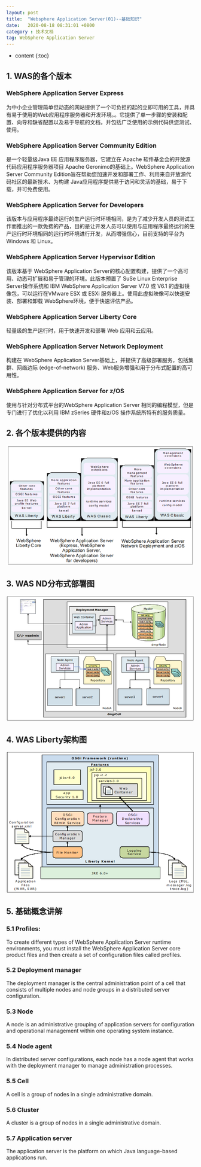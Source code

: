```yaml
---
layout: post
title:  "Websphere Application Server(01)--基础知识"
date:   2020-08-18 08:31:01 +0800
category : 技术文档
tag: WebSphere Application Server
---
```


* content
{:toc}

## 1. WAS的各个版本

### WebSphere Application Server Express
为中小企业管理简单但动态的网站提供了一个可负担的起的立即可用的工具，并具有易于使用的Web应用程序服务器和开发环境。。它提供了单一步骤的安装和配置、向导和缺省配置以及易于导航的文档，并包括广泛使用的示例代码供您测试、使用。

### WebSphere Application Server Community Edition
是一个轻量级Java EE 应用程序服务器，它建立在 Apache 软件基金会的开放源代码应用程序服务器项目 Apache Geronimo的基础上。WebSphere Application Server Community Edition旨在帮助您加速开发和部署工作、利用来自开放源代码社区的最新技术、为构建 Java应用程序提供易于访问和灵活的基础，易于下载，并可免费使用。

### WebSphere Application Server for Developers
该版本与应用程序最终运行的生产运行时环境相同，是为了减少开发人员的测试工作而推出的一款免费的产品，目的是让开发人员可以使用与应用程序最终运行的生产运行时环境相同的运行时环境进行开发，从而增强信心，目前支持的平台为Windows 和 Linux。

### WebSphere Application Server Hypervisor Edition
该版本基于 WebSphere Application Server的核心配置构建，提供了一个高可用、动态可扩展和易于管理的环境。此版本预置了 SuSe Linux Enterprise Server操作系统和 IBM WebSphere Application Server V7.0 或 V6.1 的虚拟镜像包，可以运行在VMware ESX 或 ESXi 服务器上。使用此虚拟映像可以快速安装、部署和卸载 WebSphere环境，便于快速评估产品。

### WebSphere Application Server Liberty Core
轻量级的生产运行时，用于快速开发和部署 Web 应用和云应用。

### WebSphere Application Server Network Deployment
构建在 WebSphere Application Server基础上，并提供了高级部署服务，包括集群、网络边际 (edge-of-network) 服务、Web服务增强和用于分布式配置的高可用性。

### WebSphere Application Server for z/OS
使用与针对分布式平台的WebSphere Application Server 相同的编程模型，但是专门进行了优化以利用 IBM zSeries 硬件和z/OS 操作系统所特有的服务质量。

## 2. 各个版本提供的内容

![图片](/images/blog/WAS/01-was-basic/01-features-in-diff-versions.png)

## 3. WAS ND分布式部署图

![图片](/images/blog/WAS/01-was-basic/02-was-ND-deployment-architecture.png)

## 4. WAS Liberty架构图

![图片](/images/blog/WAS/01-was-basic/03-was-liberty-architecture.png)

## 5. 基础概念讲解
### 5.1 Profiles:
To create different types of WebSphere Application Server runtime environments, you must install the WebSphere Application Server core product files and then create a set of configuration files called profiles.

### 5.2 Deployment manager
The deployment manager is the central administration point of a cell that consists of multiple nodes and node groups in a distributed server configuration.

### 5.3 Node
A node is an administrative grouping of application servers for configuration and operational management within one operating system instance.

### 5.4 Node agent
In distributed server configurations, each node has a node agent that works with the deployment manager to manage administration processes.

### 5.5 Cell
A cell is a group of nodes in a single administrative domain.

### 5.6 Cluster
A cluster is a group of nodes in a single administrative domain.

### 5.7 Application server
The application server is the platform on which Java language-based applications run.
